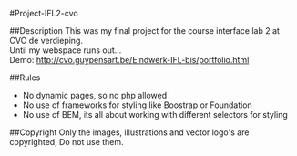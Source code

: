 #Project-IFL2-cvo

##Description
This was my final project for the course interface lab 2 at CVO de verdieping.  
Until my webspace runs out...  
Demo: http://cvo.guypensart.be/Eindwerk-IFL-bis/portfolio.html

##Rules
* No dynamic pages, so no php allowed
* No use of frameworks for styling like Boostrap or Foundation
* No use of BEM, its all about working with different selectors for styling  

##Copyright
Only the images, illustrations and vector logo's are copyrighted, Do not use them.